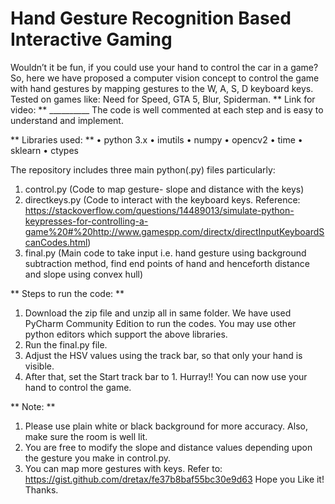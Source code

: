 # Hand Gesture Recognition Based Interactive Gaming
Wouldn’t it be fun, if you could use your hand to control the car in a game? So, here we have proposed a computer vision concept to control the game with hand gestures by mapping gestures to the W, A, S, D keyboard keys.
Tested on games like: Need for Speed, GTA 5, Blur, Spiderman. ** Link for video: ** __________
The code is well commented at each step and is easy to understand and implement. 

** Libraries used: **
•	python 3.x
•	imutils
•	numpy
•	opencv2
•	time
•	sklearn
•	ctypes

The repository includes three main python(.py) files particularly:
1.	control.py (Code to map gesture- slope and distance with the keys)
2.	directkeys.py (Code to interact with the keyboard keys. Reference: https://stackoverflow.com/questions/14489013/simulate-python-keypresses-for-controlling-a-game%20#%20http://www.gamespp.com/directx/directInputKeyboardScanCodes.html)
3.	final.py (Main code to take input i.e. hand gesture using background subtraction method, find end points of hand and henceforth distance and slope using convex hull)

** Steps to run the code: **
1.	Download the zip file and unzip all in same folder. We have used PyCharm Community Edition to run the codes. You may use other python editors which support the above libraries.
2.	Run the final.py file.
3.	Adjust the HSV values using the track bar, so that only your hand is visible.
4.	After that, set the Start track bar to 1. 
Hurray!! You can now use your hand to control the game. 

** Note: **
1.	Please use plain white or black background for more accuracy. Also, make sure the room is well lit.
2.	You are free to modify the slope and distance values depending upon the gesture you make in control.py.
3.	You can map more gestures with keys. Refer to: https://gist.github.com/dretax/fe37b8baf55bc30e9d63
Hope you Like it! Thanks.
